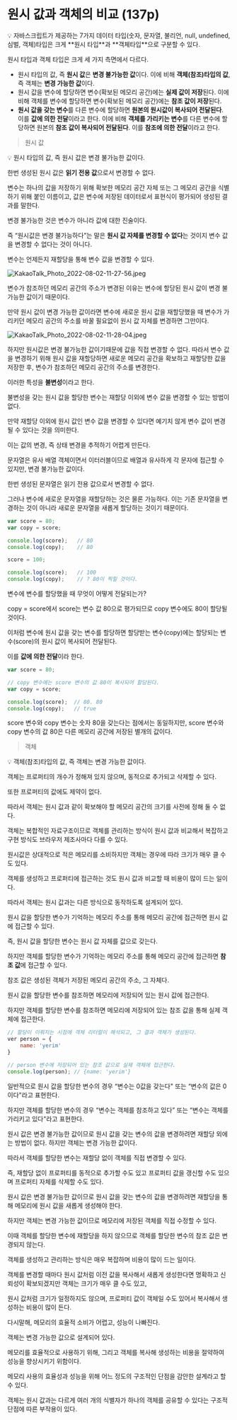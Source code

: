 # 원시 값과 객체의 비교 (137p)

<aside>
💡 자바스크립트가 제공하는 7가지 데이터 타입(숫자, 문자열, 불리언, null, undefined, 심벌, 객체)타입은 크게 **원시 타입**과 **객체타입**으로 구분할 수 있다.
</aside>

원시 타입과 객체 타입은 크게 세 가지 측면에서 다르다.

- 원시 타입의 값, 즉 **원시 값**은 **변경 불가능한 값**이다. 이에 비해 **객체(참조)타입의 값**, 즉 객체는 **변경 가능한 값**이다.
- 원시 값을 변수에 할당하면 변수(확보된 메모리 공간)에는 **실제 값이 저장**된다. 이에 비해 객체를 변수에 할당하면 변수(확보된 메모리 공간)에는 **참조 값이 저장**된다.
- **원시 값을 갖는 변수**를 다른 변수에 할당하면 **원본의 원시값이 복사되어 전달된다**. 이를 **값에 의한 전달**이라고 한다. 이에 비해 **객체를 가리키는 변수**를 다른 변수에 할당하면 원본의 **참조 값이 복사되어 전달된다**. 이를 **참조에 의한 전달**이라고 한다.

> 원시 값

<aside>
💡 원시 타입의 값, 즉 원시 값은 변경 불가능한 값이다.
</aside>

한번 생성된 원시 값은 **읽기 전용 값**으로서 변경할 수 없다.

변수는 하나의 값을 저장하기 위해 확보한 메모리 공간 자체 또는 그 메모리 공간을 식별하기 위해 붙인 이름이고, 값은 변수에 저장된 데이터로서 표현식이 평가되어 생성된 결과를 말한다.

변경 불가능한 것은 변수가 아니라 값에 대한 진술이다.

즉 “원시값은 변경 불가능하다”는 말은 **원시 값 자체를 변경할 수 없다**는 것이지 변수 값을 변경할 수 없다는 것이 아니다.

변수는 언제든지 재할당을 통해 변수 값을 변경할 수 있다.

![KakaoTalk_Photo_2022-08-02-11-27-56.jpeg](https://s3-us-west-2.amazonaws.com/secure.notion-static.com/43245808-5b40-419d-b674-349a56866807/KakaoTalk_Photo_2022-08-02-11-27-56.jpeg)

변수가 참조하던 메모리 공간의 주소가 변경된 이유는 변수에 할당된 원시 값이 변경 불가능한 값이기 때문이다.

만약 원시 값이 변경 가능한 값이라면 변수에 새로운 원시 값을 재할당했을 때 변수가 가리키던 메모리 공간의 주소를 바꿀 필요없이 원시 값 자체를 변경하면 그만이다.

![KakaoTalk_Photo_2022-08-02-11-28-04.jpeg](https://s3-us-west-2.amazonaws.com/secure.notion-static.com/5fdb0b29-48b8-47c0-a524-31193a9c4582/KakaoTalk_Photo_2022-08-02-11-28-04.jpeg)

하지만 원시값은 변경 불가능한 값이기때문에 값을 직접 변경할 수 없다. 따라서 변수 값을 변경하기 위해 원시 값을 재할당하면 새로운 메모리 공간을 확보하고 재할당한 값을 저장한 후, 변수가 참조하던 메모리 공간의 주소를 변경한다.

이러한 특성을 **불변성**이라고 한다.

불변성을 갖는 원시 값을 할당한 변수는 재할당 이외에 변수 값을 변경할 수 있는 방법이 없다.

만약 재할당 이외에 원시 값인 변수 값을 변경할 수 있다면 예기치 않게 변수 값이 변경될 수 있다는 것을 의미한다.

이는 값의 변경, 즉 상태 변경을 추적하기 어렵게 만든다.

문자열은 유사 배열 객체이면서 이터러블이므로 배열과 유사하게 각 문자에 접근할 수 있지만, 변경 불가능한 값이다.

한번 생성된 문자열은 읽기 전용 값으로서 변경할 수 없다.

그러나 변수에 새로운 문자열을 재할당하는 것은 물론 가능하다. 이는 기존 문자열을 변경하는 것이 아니라 새로운 문자열을 새롭게 할당하는 것이기 때문이다. 

```jsx
var score = 80;
var copy = score;

console.log(score);   // 80
console.log(copy);    // 80

score = 100;

console.log(score);   // 100
console.log(copy);    // ? 80이 찍힐 것이다.
```

변수에 변수를 할당했을 때 무엇이 어떻게 전달되는가? 

copy = score에서 score는 변수 값 80으로 평가되므로 copy 변수에도 80이 할당될 것이다.

이처럼 변수에 원시 값을 갖는 변수를 할당하면 할당받는 변수(copy)에는 할당되는 변수(score)의 원시 값이 복사되어 전달된다.

이를 **값에 의한 전달**이라 한다.

```jsx
var score = 80;

// copy 변수에는 score 변수의 값 80이 복사되어 할당된다.
var copy = score;

console.log(score);  // 80. 80
console.log(copy);   // true
```

score 변수와 copy 변수는 숫자 80을 갖는다는 점에서는 동일하지만, score 변수와 copy 변수의 값 80은 다른 메모리 공간에 저장된 별개의 값이다.

> 객체

<aside>
💡 객체(참조)타입의 값, 즉 객체는 변경 가능한 값이다.
</aside>

객체는 프로퍼티의 개수가 정해져 있지 않으며, 동적으로 추가되고 삭제할 수 있다.

또한 프로퍼티의 값에도 제약이 없다.

따라서 객체는 원시 값과 같이 확보해야 할 메모리 공간의 크기를 사전에 정해 둘 수 없다.

객체는 복합적인 자료구조이므로 객체를 관리하는 방식이 원시 값과 비교해서 복잡하고 구현 방식도 브라우저 제조사마다 다를 수 있다.

원시값은 상대적으로 적은 메모리를 소비하지만 객체는 경우에 따라 크기가 매우 클 수도 있다.

객체를 생성하고 프로퍼티에 접근하는 것도 원시 값과 비교할 때 비용이 많이 드는 일이다.

따라서 객체는 원시 값과는 다른 방식으로 동작하도록 설계되어 있다.

원시 값을 할당한 변수가 기억하는 메모리 주소를 통해 메모리 공간에 접근하면 원시 값에 접근할 수 있다.

즉, 원시 값을 할당한 변수는 원시 값 자체를 값으로 갖는다.

하지만 객체를 할당한 변수가 기억하는 메모리 주소를 통해 메모리 공간에 접근하면 **참조 값**에 접근할 수 있다.

참조 값은 생성된 객체가 저장된 메모리 공간의 주소, 그 자체다.

원시 값을 할당한 변수를 참조하면 메모리에 저장되어 있는 원시 값에 접근한다.

하지만 객체를 할당한 변수를 참조하면 메모리에 저장되어 있는 참조 값을 통해 실제 객체에 접근한다.

```jsx
// 할당이 이뤄지는 시점에 객체 리터럴이 해석되고, 그 결과 객체가 생성된다.
ver person = {
	name: 'yerim'
}

// person 변수에 저장되어 있는 참조 값으로 실제 객체에 접근한다.
console.log(person); // {name: 'yerim'}
```

일반적으로 원시 값을 할당한 변수의 경우 “변수는 0값을 갖는다" 또는 “변수의 값은 0이다"라고 표현한다.

하지만 객체를 할당한 변수의 경우 “변수는 객체를 참조하고 있다” 또는 “변수는 객체를 가리키고 있다"라고 표현한다.

원시 값은 변경 불가능한 값이므로 원시 값을 갖는 변수의 값을 변경하려면 재할당 외에는 방법이 없다. 하지만 객체는 변경 가능한 값이다.

따라서 객체를 할당한 변수는 재할당 없이 객체를 직접 변경할 수 있다.

즉, 재할당 없이 프로퍼티를 동적으로 추가할 수도 있고 프로퍼티 값을 갱신할 수도 있으며 프로퍼티 자체를 삭제할 수도 있다.

원시 값은 변경 불가능한 값이므로 원시 값을 갖는 변수의 값을 변경하려면 재할당을 통해 메모리에 원시 값을 새롭게 생성해야 한다.

하지만 객체는 변경 가능한 값이므로 메모리에 저장된 객체를 직접 수정할 수 있다.

이때 객체를 할당한 변수에 재할당을 하지 않으므로 객체를 할당한 변수의 참조 값은 변경되지 않는다.

객체를 생성하고 관리하는 방식은 매우 복잡하며 비용이 많이 드는 일이다.

객체를 변경할 때마다 원시 값처럼 이전 값을 복사해서 새롭게 생성한다면 명확하고 신뢰성이 확보되겠지만 객체는 크기가 매우 클 수도 있고,

원시 값처럼 크기가 일정하지도 않으며, 프로퍼티 값이 객체일 수도 있어서 복사해서 생성하는 비용이 많이 든다.

다시말해, 메모리의 효율적 소비가 어렵고, 성능이 나빠진다.

객체는 변경 가능한 값으로 설계되어 있다.

메모리를 효율적으로 사용하기 위해, 그리고 객체를 복사해 생성하는 비용을 절약하여 성능을 향상시키기 위함이다.

메모리 사용의 효율성과 성능을 위해 어느 정도의 구조적인 단점을 감안한 설계라고 할 수 있다.

객체는 원시 값과는 다르게 여러 개의 식별자가 하나의 객체를 공유할 수 있다는 구조적 단점에 따른 부작용이 있다.